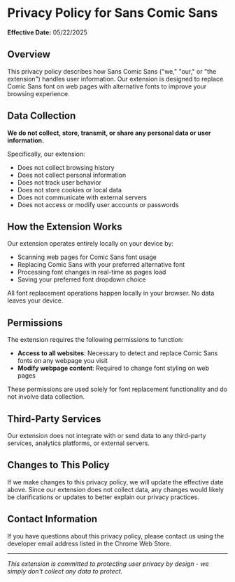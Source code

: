 # Privacy Policy for Sans Comic Sans

**Effective Date:** 05/22/2025

## Overview

This privacy policy describes how Sans Comic Sans ("we," "our," or "the extension") handles user information. Our extension is designed to replace Comic Sans font on web pages with alternative fonts to improve your browsing experience.

## Data Collection

**We do not collect, store, transmit, or share any personal data or user information.**

Specifically, our extension:
- Does not collect browsing history
- Does not collect personal information
- Does not track user behavior
- Does not store cookies or local data
- Does not communicate with external servers
- Does not access or modify user accounts or passwords

## How the Extension Works

Our extension operates entirely locally on your device by:
- Scanning web pages for Comic Sans font usage
- Replacing Comic Sans with your preferred alternative font
- Processing font changes in real-time as pages load
- Saving your preferred font dropdown choice

All font replacement operations happen locally in your browser. No data leaves your device.

## Permissions

The extension requires the following permissions to function:
- **Access to all websites**: Necessary to detect and replace Comic Sans fonts on any webpage you visit
- **Modify webpage content**: Required to change font styling on web pages

These permissions are used solely for font replacement functionality and do not involve data collection.

## Third-Party Services

Our extension does not integrate with or send data to any third-party services, analytics platforms, or external servers.

## Changes to This Policy

If we make changes to this privacy policy, we will update the effective date above. Since our extension does not collect data, any changes would likely be clarifications or updates to better explain our privacy practices.

## Contact Information

If you have questions about this privacy policy, please contact us using the developer email address listed in the Chrome Web Store.

---

*This extension is committed to protecting user privacy by design - we simply don't collect any data to protect.*